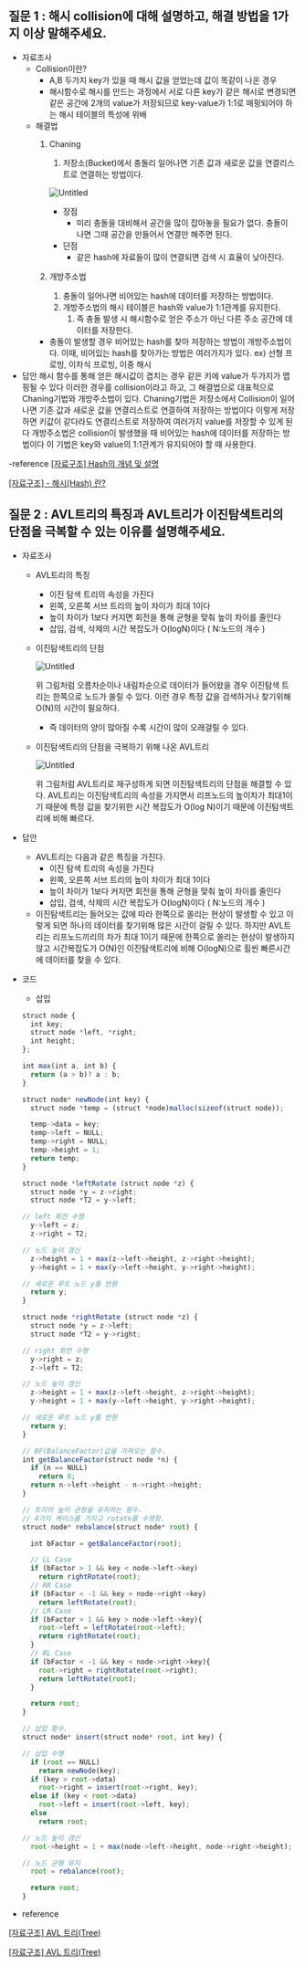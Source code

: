 ## 질문 1 : 해시 collision에 대해 설명하고, 해결 방법을 1가지 이상 말해주세요.

- 자료조사
    - Collision이란?
        - A,B 두가지 key가 있을 때 해시 값을 얻었는데 값이 똑같이 나온 경우
        - 해시함수로 해시를 만드는 과정에서 서로 다른 key가 같은 해시로 변경되면 같은 공간에 2개의 value가 저장되므로 key-value가 1:1로 매핑되어야 하는 해시 테이블의 특성에 위배
    - 해결법
        1. Chaning
            1. 저장소(Bucket)에서 충돌리 일어나면 기존 값과 새로운 값을 연결리스트로 연결하는 방법이다.

            ![Untitled](https://s3-us-west-2.amazonaws.com/secure.notion-static.com/7ca52444-e339-4afe-8dac-ae77af7b1ab7/Untitled.png)

            - 장점
                - 미리 충돌을 대비해서 공간을 많이 잡아놓을 필요가 없다. 충돌이 나면 그때 공간을 만들어서 연결만 해주면 된다.
            - 단점
                - 같은 hash에 자료들이 많이 연결되면 검색 시 효율이 낮아진다.

        2. 개방주소법
            1. 충돌이 일어나면 비어있는 hash에 데이터를 저장하는 방법이다.
            2. 개방주소법의 해시 테이블은 hash와 value가 1:1관계를 유지한다.
                1. 즉 충돌 발생 시 해시함수로 얻은 주소가 아닌 다른 주소 공간에 데이터를 저장한다.
        - 충돌이 발생할 경우 비어있는 hash를 찾아 저장하는 방법이 개방주소법이
        다. 이때, 비어있는 hash를 찾아가는 방법은 여러가지가 있다.
        ex) 선형 프로빙, 이차식 프로빙, 이중 해시
- 답안
해시 함수를 통해 얻은 해시값이 겹치는 경우 같은 키에 value가 두가지가 맵핑될 수 있다 이러한 경우를 collision이라고 하고, 그 해결법으로 대표적으로 Chaning기법와 개방주소법이 있다. Chaning기법은 저장소에서 Collision이 일어나면 기존 값과 새로운 값을 연결리스트로 연결하여 저장하는 방법이다 이렇게 저장하면 키값이 같다라도 연결리스트로 저장하여 여러가지 value를 저장할 수 있게 된다 개방주소법은 collision이 발생했을 때 비어있는 hash에 데이터를 저장하는 방법이다 이 기법은 key와 value의 1:1관계가 유지되어야 할 때 사용한다. 

-reference
[[자료구조] Hash의 개념 및 설명](https://go-coding.tistory.com/30)

[[자료구조] - 해시(Hash) 란?](https://choidr.tistory.com/entry/Hash-란)

## 질문 2 : AVL트리의 특징과 AVL트리가 이진탐색트리의 단점을 극복할 수 있는 이유를 설명해주세요.

- 자료조사
    - AVL트리의 특징
        - 이진 탐색 트리의 속성을 가진다
        - 왼쪽, 오른쪽 서브 트리의 높이 차이가 최대 1이다
        - 높이 차이가 1보다 커지면 회전을 통해 균형을 맞춰 높이 차이를 줄인다
        - 삽입, 검색, 삭제의 시간 복잡도가 O(logN)이다 ( N:노드의 개수 )
    - 이진탐색트리의 단점

        ![Untitled](https://s3-us-west-2.amazonaws.com/secure.notion-static.com/be505d64-068c-4768-ad34-925d55ecb494/Untitled.png)

        위 그림처럼 오름차순이나 내림차순으로 데이터가 들어왔을 경우 이진탐색 트리는 한쪽으로 노드가 쏠릴 수 있다. 이런 경우 특정 값을 검색하거나 찾기위해 O(N)의 시간이 필요하다.

        - 즉 데이터의 양이 많아질 수록 시간이 많이 오래걸릴 수 있다.
    - 이진탐색트리의 단점을 극복하기 위해 나온 AVL트리

        ![Untitled](https://s3-us-west-2.amazonaws.com/secure.notion-static.com/c8ae0f64-3aba-4aa1-a26c-192f8c867841/Untitled.png)

        위 그림처럼 AVL트리로 재구성하게 되면 이진탐색트리의 단점을 해결할 수 있다. AVL트리는 이진탐색트리의 속성을 가지면서 리프노드의 높이차가 최대1이기 때문에 특정 값을 찾기위한 시간 복잡도가 O(log N)이기 때문에 이진탐색트리에 비해 빠르다.

- 답안
    - AVL트리는 다음과 같은 특징을 가진다.
        - 이진 탐색 트리의 속성을 가진다
        - 왼쪽, 오른쪽 서브 트리의 높이 차이가 최대 1이다
        - 높이 차이가 1보다 커지면 회전을 통해 균형을 맞춰 높이 차이를 줄인다
        - 삽입, 검색, 삭제의 시간 복잡도가 O(logN)이다 ( N:노드의 개수 )
    - 이진탐색트리는 들어오는 값에 따라 한쪽으로 쏠리는 현상이 발생할 수 있고 이렇게 되면 하나의 데이터를 찾기위해 많은 시간이 걸릴 수 있다. 하지만 AVL트리는 리프노드끼리의 차가 최대 1이기 때문에 한쪽으로 쏠리는 현상이 발생하지 않고 시간복잡도가 O(N)인 이진탐색트리에 비해 O(logN)으로 횔씬 빠른시간에 데이터를 찾을 수 있다.
- 코드
    - 삽입

    ```jsx
    struct node {
      int key;
      struct node *left, *right;
      int height;
    };

    int max(int a, int b) {
      return (a > b)? a : b;
    }

    struct node* newNode(int key) {
      struct node *temp = (struct *node)malloc(sizeof(struct node));

      temp->data = key;
      temp->left = NULL;
      temp->right = NULL;
      temp->height = 1;
      return temp;
    }

    struct node *leftRotate (struct node *z) {
      struct node *y = z->right;
      struct node *T2 = y->left;

    // left 회전 수행
      y->left = z;
      z->right = T2;

    // 노드 높이 갱신
      z->height = 1 + max(z->left->height, z->right->height);
      y->height = 1 + max(y->left->height, y->right->height);

    // 새로운 루트 노드 y를 반환  
      return y;
    }

    struct node *rightRotate (struct node *z) {
      struct node *y = z->left;
      struct node *T2 = y->right;

    // right 회전 수행
      y->right = z;
      z->left = T2;

    // 노드 높이 갱신
      z->height = 1 + max(z->left->height, z->right->height);
      y->height = 1 + max(y->left->height, y->right->height);

    // 새로운 루트 노드 y를 반환  
      return y;
    }

    // BF(BalanceFactor)값을 가져오는 함수.
    int getBalanceFactor(struct node *n) {
      if (n == NULL)
        return 0;
      return n->left->height - n->right->height;
    }

    // 트리의 높이 균형을 유지하는 함수.
    // 4가지 케이스를 가지고 rotate를 수행함.
    struct node* rebalance(struct node* root) {

      int bFactor = getBalanceFactor(root);

      // LL Case
      if (bFactor > 1 && key < node->left->key)
        return rightRotate(root);
      // RR Case
      if (bFactor < -1 && key > node->right->key)
        return leftRotate(root);
      // LR Case
      if (bFactor > 1 && key > node->left->key){
        root->left = leftRotate(root->left);
        return rightRotate(root);
      }
      // RL Case
      if (bFactor < -1 && key < node->right->key){
        root->right = rightRotate(root->right);
        return leftRotate(root);
      }

      return root;
    }

    // 삽입 함수.
    struct node* insert(struct node* root, int key) {

    // 삽입 수행
      if (root == NULL)
        return newNode(key);
      if (key > root->data)
        root->right = insert(root->right, key);
      else if (key < root->data)
        root->left = insert(root->left, key);
      else
        return root;

    // 노드 높이 갱신
      root->height = 1 + max(node->left->height, node->right->height);

    // 노드 균형 유지  
      root = rebalance(root);

      return root;
    }
    ```

- reference

[[자료구조] AVL 트리(Tree)](https://yoongrammer.tistory.com/72)

[[자료구조] AVL 트리(Tree)](https://yoongrammer.tistory.com/72)